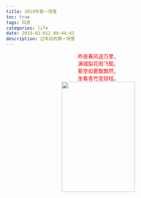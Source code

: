 ```yaml
---
title: 2019年第一场雪
toc: true
tags: 风景
categories: life
date: 2019-02-012 09:44:42
description: 过年后的第一场雪
---
```

<script>
(function(){
    var bp = document.createElement('script');
    var curProtocol = window.location.protocol.split(':')[0];
    if (curProtocol === 'https') {
        bp.src = 'https://zz.bdstatic.com/linksubmit/push.js';        
    }
    else {
        bp.src = 'http://push.zhanzhang.baidu.com/push.js';
    }
    var s = document.getElementsByTagName("script")[0];
    s.parentNode.insertBefore(bp, s);
})();
</script> 

<div align="center"> 
  <font color="red">
  昨夜春风送万里，<br/>
  满城梨花雨飞絮。<br/>
  萦空如雾飘飘然，<br/>
  坐看青竹变琼枝。<br/>
  </font>
  
<img src="/images/D100186C-C4D4-456F-95DE-C80DCB3CFFC9"  width="200pt" height="300pt" />
</div>















